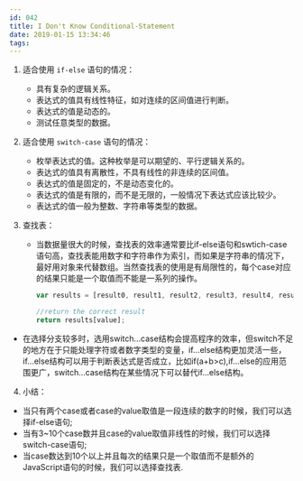 ```yaml
---
id: 042
title: I Don't Know Conditional-Statement
date: 2019-01-15 13:34:46
tags:
---
```


1. 适合使用 `if-else` 语句的情况：
   - 具有复杂的逻辑关系。
   - 表达式的值具有线性特征，如对连续的区间值进行判断。
   - 表达式的值是动态的。
   - 测试任意类型的数据。

2. 适合使用 `switch-case` 语句的情况：
   - 枚举表达式的值。这种枚举是可以期望的、平行逻辑关系的。
   - 表达式的值具有离散性，不具有线性的非连续的区间值。
   - 表达式的值是固定的，不是动态变化的。
   - 表达式的值是有限的，而不是无限的，一般情况下表达式应该比较少。
   - 表达式的值一般为整数、字符串等类型的数据。
3. 查找表：
   - 当数据量很大的时候，查找表的效率通常要比if-else语句和swtich-case语句高，查找表能用数字和字符串作为索引，而如果是字符串的情况下，最好用对象来代替数组。当然查找表的使用是有局限性的，每个case对应的结果只能是一个取值而不能是一系列的操作。
      ```js
      var results = [result0, result1, result2, result3, result4, result5, result6, result7, result8, result9, result10];

      //return the correct result
      return results[value];
      ```
- 在选择分支较多时，选用switch...case结构会提高程序的效率，但switch不足的地方在于只能处理字符或者数字类型的变量，if...else结构更加灵活一些，if...else结构可以用于判断表达式是否成立，比如if(a+b>c),if...else的应用范围更广，switch...case结构在某些情况下可以替代if...else结构。
4. 小结：
- 当只有两个case或者case的value取值是一段连续的数字的时候，我们可以选择if-else语句;
- 当有3~10个case数并且case的value取值非线性的时候，我们可以选择switch-case语句;
- 当case数达到10个以上并且每次的结果只是一个取值而不是额外的JavaScript语句的时候，我们可以选择查找表.
